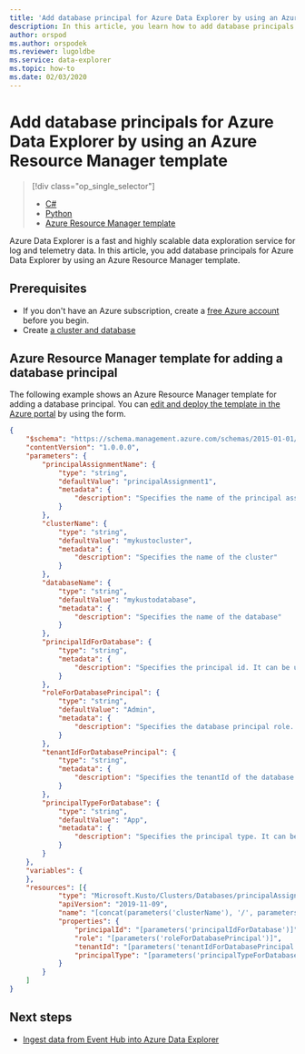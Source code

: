 ```yaml
---
title: 'Add database principal for Azure Data Explorer by using an Azure Resource Manager template'
description: In this article, you learn how to add database principals for Azure Data Explorer by using an Azure Resource Manager template.
author: orspod
ms.author: orspodek
ms.reviewer: lugoldbe
ms.service: data-explorer
ms.topic: how-to
ms.date: 02/03/2020
---
```


# Add database principals for Azure Data Explorer by using an Azure Resource Manager template

> [!div class="op_single_selector"]
> * [C#](database-principal-csharp.md)
> * [Python](database-principal-python.md)
> * [Azure Resource Manager template](database-principal-resource-manager.md)

Azure Data Explorer is a fast and highly scalable data exploration service for log and telemetry data. In this article, you add database principals for Azure Data Explorer by using an Azure Resource Manager template.

## Prerequisites

* If you don't have an Azure subscription, create a [free Azure account](https://azure.microsoft.com/free/) before you begin.
* Create [a cluster and database](create-cluster-database-portal.md)

## Azure Resource Manager template for adding a database principal

The following example shows an Azure Resource Manager template for adding a database principal.  You can [edit and deploy the template in the Azure portal](/azure/azure-resource-manager/resource-manager-quickstart-create-templates-use-the-portal#edit-and-deploy-the-template) by using the form.

```json
{
    "$schema": "https://schema.management.azure.com/schemas/2015-01-01/deploymentTemplate.json#",
    "contentVersion": "1.0.0.0",
    "parameters": {
		"principalAssignmentName": {
            "type": "string",
            "defaultValue": "principalAssignment1",
            "metadata": {
                "description": "Specifies the name of the principal assignment"
            }
        },
        "clusterName": {
            "type": "string",
            "defaultValue": "mykustocluster",
            "metadata": {
                "description": "Specifies the name of the cluster"
            }
        },
		"databaseName": {
            "type": "string",
            "defaultValue": "mykustodatabase",
            "metadata": {
                "description": "Specifies the name of the database"
            }
        },
		"principalIdForDatabase": {
            "type": "string",
            "metadata": {
                "description": "Specifies the principal id. It can be user email, application (client) ID, security group name"
            }
        },
		"roleForDatabasePrincipal": {
            "type": "string",
			"defaultValue": "Admin",
            "metadata": {
                "description": "Specifies the database principal role. It can be 'Admin', 'Ingestor', 'Monitor', 'User', 'UnrestrictedViewers', 'Viewer'"
            }
        },
		"tenantIdForDatabasePrincipal": {
            "type": "string",
            "metadata": {
                "description": "Specifies the tenantId of the database principal"
            }
        },
		"principalTypeForDatabase": {
            "type": "string",
			"defaultValue": "App",
            "metadata": {
                "description": "Specifies the principal type. It can be 'User', 'App', 'Group'"
            }
        }
    },
    "variables": {
    },
    "resources": [{
            "type": "Microsoft.Kusto/Clusters/Databases/principalAssignments",
            "apiVersion": "2019-11-09",
            "name": "[concat(parameters('clusterName'), '/', parameters('databaseName'), '/', parameters('principalAssignmentName'))]",
            "properties": {
                "principalId": "[parameters('principalIdForDatabase')]",
                "role": "[parameters('roleForDatabasePrincipal')]",
				"tenantId": "[parameters('tenantIdForDatabasePrincipal')]",
				"principalType": "[parameters('principalTypeForDatabase')]"
            }
        }
    ]
}
```

## Next steps

* [Ingest data from Event Hub into Azure Data Explorer](ingest-data-event-hub.md)
